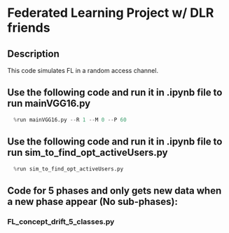 # Federated Learning Project w/ DLR friends
## Description
This code simulates FL in a random access channel.

## Use the following code and run it in .ipynb file to run mainVGG16.py
```python
  %run mainVGG16.py --R 1 --M 0 --P 60
```

## Use the following code and run it in .ipynb file to run sim_to_find_opt_activeUsers.py
```python
  %run sim_to_find_opt_activeUsers.py
```
## Code for 5 phases and only gets new data when a new phase appear (No sub-phases): 
### FL_concept_drift_5_classes.py
